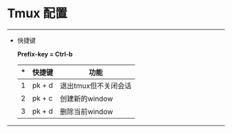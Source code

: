 # Tmux 配置
----

* 快捷键

    **Prefix-key = Ctrl-b**

    |*|快捷键|功能|
    |-|------|----| 
    |1|pk + d|退出tmux但不关闭会话|
    |2|pk + c|创建新的window|
    |3|pk + d|删除当前window|


----
